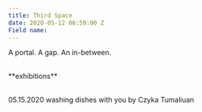 ```yaml
---
title: Third Space
date: 2020-05-12 06:59:00 Z
Field name: 
---
```


A portal. A gap. An in-between.

<br />
**exhibitions**
<br /><br />

05.15.2020 washing dishes with you by Czyka Tumaliuan

